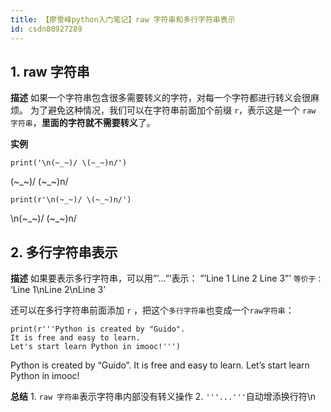 ```yaml
---
title: 【廖雪峰python入门笔记】raw 字符串和多行字符串表示
id: csdn80927289
---
```


## 1\. raw 字符串

**描述**
如果一个字符串包含很多需要转义的字符，对每一个字符都进行转义会很麻烦。
为了避免这种情况，我们可以在字符串前面加个前缀 `r`，表示这是一个 `raw 字符串`，**里面的字符就不需要转义**了。

**实例**

```
print('\n(~_~)/ \(~_~)n/')
```

(~_~)/ \(~_~)n/

```
print(r'\n(~_~)/ \(~_~)n/')
```

\n(~_~)/ \(~_~)n/

## 2\. 多行字符串表示

**描述**
如果要表示多行字符串，可以用”’…”’表示：
”’Line 1
Line 2
Line 3”’
`等价于：`
‘Line 1\nLine 2\nLine 3’

还可以在多行字符串前面添加 `r` ，把这个`多行字符串`也变成一个`raw字符串`：

```
print(r'''Python is created by "Guido".
It is free and easy to learn.
Let's start learn Python in imooc!''') 
```

Python is created by “Guido”.
It is free and easy to learn.
Let’s start learn Python in imooc!

**总结**
1\. `raw 字符串`表示字符串内部没有转义操作
2\. `'''...'''`自动增添换行符\n
